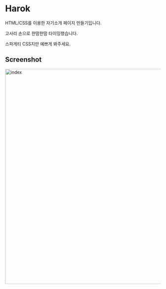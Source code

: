 # Harok
HTML/CSS를 이용한 자기소개 페이지 만들기입니다.

고사리 손으로 한땀한땀 타이밍했습니다.

스파게티 CSS지만 예쁘게 봐주세요.

Screenshot
-----------------
<img width="698" alt="index" src="https://github.com/JAVA-ggwak-java/harok/assets/41049683/4dcd8a6b-4fe6-44b4-b0dd-6faaa4c8cad7">

